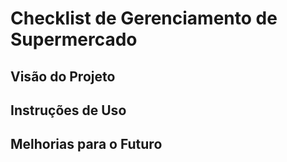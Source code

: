 # Checklist de Gerenciamento de Supermercado

## Visão do Projeto 

## Instruções de Uso

## Melhorias para o Futuro
